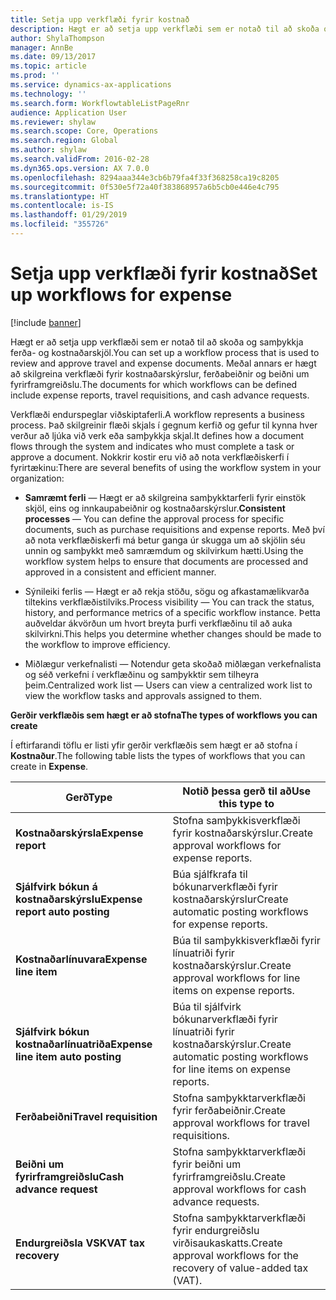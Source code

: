 ```yaml
---
title: Setja upp verkflæði fyrir kostnað
description: Hægt er að setja upp verkflæði sem er notað til að skoða og samþykkja ferða- og kostnaðarskjöl.
author: ShylaThompson
manager: AnnBe
ms.date: 09/13/2017
ms.topic: article
ms.prod: ''
ms.service: dynamics-ax-applications
ms.technology: ''
ms.search.form: WorkflowtableListPageRnr
audience: Application User
ms.reviewer: shylaw
ms.search.scope: Core, Operations
ms.search.region: Global
ms.author: shylaw
ms.search.validFrom: 2016-02-28
ms.dyn365.ops.version: AX 7.0.0
ms.openlocfilehash: 8294aaa344e3cb6b79fa4f33f368258ca19c8205
ms.sourcegitcommit: 0f530e5f72a40f383868957a6b5cb0e446e4c795
ms.translationtype: HT
ms.contentlocale: is-IS
ms.lasthandoff: 01/29/2019
ms.locfileid: "355726"
---
```

# <a name="set-up-workflows-for-expense"></a><span data-ttu-id="cb3fc-103">Setja upp verkflæði fyrir kostnað</span><span class="sxs-lookup"><span data-stu-id="cb3fc-103">Set up workflows for expense</span></span>

[!include [banner](../includes/banner.md)]

<span data-ttu-id="cb3fc-104"> Hægt er að setja upp verkflæði sem er notað til að skoða og samþykkja ferða- og kostnaðarskjöl.</span><span class="sxs-lookup"><span data-stu-id="cb3fc-104">You can set up a workflow process that is used to review and approve travel and expense documents.</span></span> <span data-ttu-id="cb3fc-105">Meðal annars er hægt að skilgreina verkflæði fyrir kostnaðarskýrslur, ferðabeiðnir og beiðni um fyrirframgreiðslu.</span><span class="sxs-lookup"><span data-stu-id="cb3fc-105">The documents for which workflows can be defined include expense reports, travel requisitions, and cash advance requests.</span></span>

<span data-ttu-id="cb3fc-106">Verkflæði endurspeglar viðskiptaferli.</span><span class="sxs-lookup"><span data-stu-id="cb3fc-106">A workflow represents a business process.</span></span> <span data-ttu-id="cb3fc-107">Það skilgreinir flæði skjals í gegnum kerfið og gefur til kynna hver verður að ljúka við verk eða samþykkja skjal.</span><span class="sxs-lookup"><span data-stu-id="cb3fc-107">It defines how a document flows through the system and indicates who must complete a task or approve a document.</span></span> <span data-ttu-id="cb3fc-108">Nokkrir kostir eru við að nota verkflæðiskerfi í fyrirtækinu:</span><span class="sxs-lookup"><span data-stu-id="cb3fc-108">There are several benefits of using the workflow system in your organization:</span></span>

-   <span data-ttu-id="cb3fc-109">**Samræmt ferli** — Hægt er að skilgreina samþykktarferli fyrir einstök skjöl, eins og innkaupabeiðnir og kostnaðarskýrslur.</span><span class="sxs-lookup"><span data-stu-id="cb3fc-109">**Consistent processes** — You can define the approval process for specific documents, such as purchase requisitions and expense reports.</span></span> <span data-ttu-id="cb3fc-110">Með því að nota verkflæðiskerfi má betur ganga úr skugga um að skjölin séu unnin og samþykkt með samræmdum og skilvirkum hætti.</span><span class="sxs-lookup"><span data-stu-id="cb3fc-110">Using the workflow system helps to ensure that documents are processed and approved in a consistent and efficient manner.</span></span>

-   <span data-ttu-id="cb3fc-111">Sýnileiki ferlis — Hægt er að rekja stöðu, sögu og afkastamælikvarða tiltekins verkflæðistilviks.</span><span class="sxs-lookup"><span data-stu-id="cb3fc-111">Process visibility — You can track the status, history, and performance metrics of a specific workflow instance.</span></span> <span data-ttu-id="cb3fc-112">Þetta auðveldar ákvörðun um hvort breyta þurfi verkflæðinu til að auka skilvirkni.</span><span class="sxs-lookup"><span data-stu-id="cb3fc-112">This helps you determine whether changes should be made to the workflow to improve efficiency.</span></span>

-   <span data-ttu-id="cb3fc-113">Miðlægur verkefnalisti — Notendur geta skoðað miðlægan verkefnalista og séð verkefni í verkflæðinu og samþykktir sem tilheyra þeim.</span><span class="sxs-lookup"><span data-stu-id="cb3fc-113">Centralized work list — Users can view a centralized work list to view the workflow tasks and approvals assigned to them.</span></span> 

<span data-ttu-id="cb3fc-114">**Gerðir verkflæðis sem hægt er að stofna**</span><span class="sxs-lookup"><span data-stu-id="cb3fc-114">**The types of workflows you can create**</span></span>

<span data-ttu-id="cb3fc-115">Í eftirfarandi töflu er listi yfir gerðir verkflæðis sem hægt er að stofna í **Kostnaður**.</span><span class="sxs-lookup"><span data-stu-id="cb3fc-115">The following table lists the types of workflows that you can create in **Expense**.</span></span>


|              <span data-ttu-id="cb3fc-116"><strong>Gerð</strong></span><span class="sxs-lookup"><span data-stu-id="cb3fc-116"><strong>Type</strong></span></span>              |                   <span data-ttu-id="cb3fc-117"><strong>Notið þessa gerð til að</strong></span><span class="sxs-lookup"><span data-stu-id="cb3fc-117"><strong>Use this type to</strong></span></span>                   |
|-------------------------------------------------|-----------------------------------------------------------------------|
|         <span data-ttu-id="cb3fc-118"><strong>Kostnaðarskýrsla</strong></span><span class="sxs-lookup"><span data-stu-id="cb3fc-118"><strong>Expense report</strong></span></span>         |            <span data-ttu-id="cb3fc-119">Stofna samþykkisverkflæði fyrir kostnaðarskýrslur.</span><span class="sxs-lookup"><span data-stu-id="cb3fc-119">Create approval workflows for expense reports.</span></span>             |
|  <span data-ttu-id="cb3fc-120"><strong>Sjálfvirk bókun á kostnaðarskýrslu</strong></span><span class="sxs-lookup"><span data-stu-id="cb3fc-120"><strong>Expense report auto posting</strong></span></span>   |        <span data-ttu-id="cb3fc-121">Búa sjálfkrafa til bókunarverkflæði fyrir kostnaðarskýrslur</span><span class="sxs-lookup"><span data-stu-id="cb3fc-121">Create automatic posting workflows for expense reports.</span></span>        |
|       <span data-ttu-id="cb3fc-122"><strong>Kostnaðarlínuvara</strong></span><span class="sxs-lookup"><span data-stu-id="cb3fc-122"><strong>Expense line item</strong></span></span>        |     <span data-ttu-id="cb3fc-123">Búa til samþykkisverkflæði fyrir línuatriði fyrir kostnaðarskýrslur.</span><span class="sxs-lookup"><span data-stu-id="cb3fc-123">Create approval workflows for line items on expense reports.</span></span>      |
| <span data-ttu-id="cb3fc-124"><strong>Sjálfvirk bókun kostnaðarlínuatriða</strong></span><span class="sxs-lookup"><span data-stu-id="cb3fc-124"><strong>Expense line item auto posting</strong></span></span> | <span data-ttu-id="cb3fc-125">Búa til sjálfvirk bókunarverkflæði fyrir línuatriði fyrir kostnaðarskýrslur.</span><span class="sxs-lookup"><span data-stu-id="cb3fc-125">Create automatic posting workflows for line items on expense reports.</span></span> |
|       <span data-ttu-id="cb3fc-126"><strong>Ferðabeiðni</strong></span><span class="sxs-lookup"><span data-stu-id="cb3fc-126"><strong>Travel requisition</strong></span></span>       |          <span data-ttu-id="cb3fc-127">Stofna samþykktarverkflæði fyrir ferðabeiðnir.</span><span class="sxs-lookup"><span data-stu-id="cb3fc-127">Create approval workflows for travel requisitions.</span></span>           |
|      <span data-ttu-id="cb3fc-128"><strong>Beiðni um fyrirframgreiðslu</strong></span><span class="sxs-lookup"><span data-stu-id="cb3fc-128"><strong>Cash advance request</strong></span></span>      |         <span data-ttu-id="cb3fc-129">Stofna samþykktarverkflæði fyrir beiðni um fyrirframgreiðslu.</span><span class="sxs-lookup"><span data-stu-id="cb3fc-129">Create approval workflows for cash advance requests.</span></span>          |
|        <span data-ttu-id="cb3fc-130"><strong>Endurgreiðsla VSK</strong></span><span class="sxs-lookup"><span data-stu-id="cb3fc-130"><strong>VAT tax recovery</strong></span></span>        | <span data-ttu-id="cb3fc-131">Stofna samþykktarverkflæði fyrir endurgreiðslu virðisaukaskatts.</span><span class="sxs-lookup"><span data-stu-id="cb3fc-131">Create approval workflows for the recovery of value-added tax (VAT).</span></span>  |


